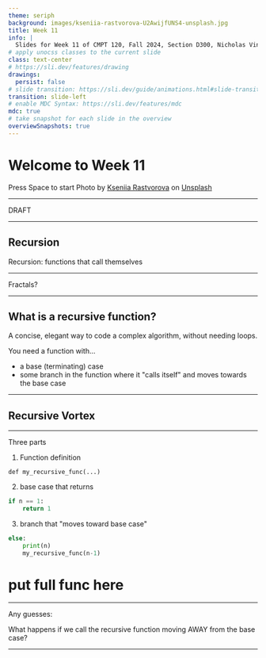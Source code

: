 ```yaml
---
theme: seriph
background: images/kseniia-rastvorova-U2AwijfUNS4-unsplash.jpg
title: Week 11
info: |
  Slides for Week 11 of CMPT 120, Fall 2024, Section D300, Nicholas Vincent
# apply unocss classes to the current slide
class: text-center
# https://sli.dev/features/drawing
drawings:
  persist: false
# slide transition: https://sli.dev/guide/animations.html#slide-transitions
transition: slide-left
# enable MDC Syntax: https://sli.dev/features/mdc
mdc: true
# take snapshot for each slide in the overview
overviewSnapshots: true
---
```


# Welcome to Week 11

<div class="pt-12">
  <span @click="$slidev.nav.next" class="px-2 py-1 rounded cursor-pointer" hover="bg-white bg-opacity-10">
    Press Space to start <carbon:arrow-right class="inline"/>
  </span>
  <span> Photo by <a href="https://unsplash.com/@hixenia?utm_content=creditCopyText&utm_medium=referral&utm_source=unsplash">Kseniia Rastvorova</a> on <a href="https://unsplash.com/photos/trees-near-mountain-U2AwijfUNS4?utm_content=creditCopyText&utm_medium=referral&utm_source=unsplash">Unsplash</a>
  </span>
</div>

---

DRAFT

---

## Recursion

Recursion: functions that call themselves

---

Fractals?




---

## What is a recursive function?

A concise, elegant way to code a complex algorithm, without needing loops.

You need a function with...
- a base (terminating) case
- some branch in the function where it "calls itself" and moves towards the base case

---

## Recursive Vortex

---

Three parts

1. Function definition

`def my_recursive_func(...)`

2. base case that returns

```python
if n == 1:
    return 1
```

3. branch that "moves toward base case"

```python
else:
    print(n)
    my_recursive_func(n-1)
```

# put full func here

---

Any guesses:

What happens if we call the recursive function moving AWAY from the base case?

---


